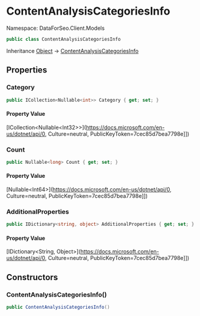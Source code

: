 # ContentAnalysisCategoriesInfo

Namespace: DataForSeo.Client.Models

```csharp
public class ContentAnalysisCategoriesInfo
```

Inheritance [Object](https://docs.microsoft.com/en-us/dotnet/api/Object) → [ContentAnalysisCategoriesInfo](./ContentAnalysisCategoriesInfo.md)

## Properties

### **Category**

```csharp
public ICollection<Nullable<int>> Category { get; set; }
```

#### Property Value

[ICollection&lt;Nullable&lt;Int32&gt;&gt;](https://docs.microsoft.com/en-us/dotnet/api/0, Culture=neutral, PublicKeyToken=7cec85d7bea7798e]])<br>

### **Count**

```csharp
public Nullable<long> Count { get; set; }
```

#### Property Value

[Nullable&lt;Int64&gt;](https://docs.microsoft.com/en-us/dotnet/api/0, Culture=neutral, PublicKeyToken=7cec85d7bea7798e]])<br>

### **AdditionalProperties**

```csharp
public IDictionary<string, object> AdditionalProperties { get; set; }
```

#### Property Value

[IDictionary&lt;String, Object&gt;](https://docs.microsoft.com/en-us/dotnet/api/0, Culture=neutral, PublicKeyToken=7cec85d7bea7798e]])<br>

## Constructors

### **ContentAnalysisCategoriesInfo()**

```csharp
public ContentAnalysisCategoriesInfo()
```
